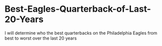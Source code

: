 # Best-Eagles-Quarterback-of-Last-20-Years
I will determine who the best quarterbacks on the Philadelphia Eagles from best to worst over the last 20 years
